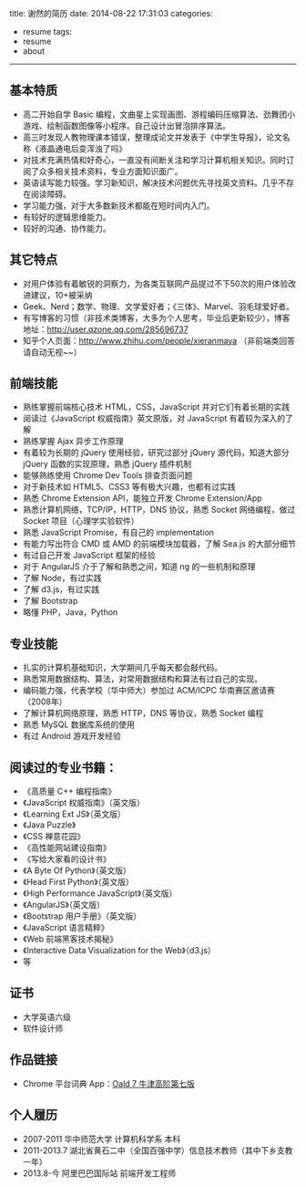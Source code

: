 title: 谢然的简历
date: 2014-08-22 17:31:03
categories:
- resume
tags:
- resume
- about
---
## 基本特质
* 高二开始自学 Basic 编程，文曲星上实现画图、游程编码压缩算法、劲舞团小游戏、绘制函数图像等小程序。自己设计出冒泡排序算法。
* 高三时发现人教物理课本错误，整理成论文并发表于《中学生导报》，论文名称《液晶通电后变浑浊了吗》
* 对技术充满热情和好奇心，一直没有间断关注和学习计算机相关知识。同时订阅了众多相关技术资料，专业方面知识面广。
* 英语读写能力较强。学习新知识，解决技术问题优先寻找英文资料。几乎不存在阅读障碍。
* 学习能力强，对于大多数新技术都能在短时间内入门。
* 有较好的逻辑思维能力。
* 较好的沟通、协作能力。


## 其它特点
* 对用户体验有着敏锐的洞察力，为各类互联网产品提过不下50次的用户体验改进建议，10+被采纳
* Geek、Nerd；数学、物理、文学爱好者；《三体》、Marvel、羽毛球爱好者。
* 有写博客的习惯（非技术类博客，大多为个人思考，毕业后更新较少），博客地址：http://user.qzone.qq.com/285696737
* 知乎个人页面：http://www.zhihu.com/people/xieranmaya （非前端类回答请自动无视~~）


## 前端技能
* 熟练掌握前端核心技术 HTML，CSS，JavaScript 并对它们有着长期的实践
* 阅读过《JavaScript 权威指南》英文原版，对 JavaScript 有着较为深入的了解
* 熟练掌握 Ajax 异步工作原理
* 有着较为长期的 jQuery 使用经验，研究过部分 jQuery 源代码，知道大部分 jQuery 函数的实现原理，熟悉 jQuery 插件机制
* 能够熟练使用 Chrome Dev Tools 排查页面问题
* 对于新技术如 HTML5、CSS3 等有极大兴趣，也都有过实践
* 熟悉 Chrome Extension API，能独立开发 Chrome Extension/App
* 熟悉计算机网络，TCP/IP，HTTP，DNS 协议，熟悉 Socket 网络编程，做过 Socket 项目（心理学实验软件）
* 熟悉 JavaScript Promise，有自己的 implementation
* 有能力写出符合 CMD 或 AMD 的前端模块加载器，了解 Sea.js 的大部分细节
* 有过自己开发 JavaScript 框架的经验
* 对于 AngularJS 介于了解和熟悉之间，知道 ng 的一些机制和原理
* 了解 Node，有过实践
* 了解 d3.js，有过实践
* 了解 Bootstrap
* 略懂 PHP，Java，Python


## 专业技能
* 扎实的计算机基础知识，大学期间几乎每天都会敲代码。
* 熟悉常用数据结构、算法，对常用数据结构和算法有过自己的实现。
* 编码能力强，代表学校（华中师大）参加过 ACM/ICPC 华南赛区邀请赛（2008年）
* 了解计算机网络原理，熟悉 HTTP，DNS 等协议，熟悉 Socket 编程
* 熟悉 MySQL 数据库系统的使用
* 有过 Android 游戏开发经验


## 阅读过的专业书籍：
* 《高质量 C++ 编程指南》
* 《JavaScript 权威指南》（英文版）
* 《Learning Ext JS》（英文版）
* 《Java Puzzle》
* 《CSS 禅意花园》
* 《高性能网站建设指南》
* 《写给大家看的设计书》
* 《A Byte Of Python》（英文版）
* 《Head First Python》（英文版）
* 《High Performance JavaScript》（英文版）
* 《AngularJS》（英文版）
* 《Bootstrap 用户手册》（英文版）
* 《JavaScript 语言精粹》
* 《Web 前端黑客技术揭秘》
* 《Interactive Data Visualization for the Web》（d3.js）
* 等


## 证书
* 大学英语六级
* 软件设计师


## 作品链接
* Chrome 平台词典 App：[Oald 7 牛津高阶第七版](https://chrome.google.com/webstore/detail/oald-7-%E7%89%9B%E6%B4%A5%E9%AB%98%E9%98%B6%E7%AC%AC%E4%B8%83%E7%89%88/nmdnfeohnddmdmknpjbmnknkmkpcehhn?hl=zh-CN&gl=CN)

## 个人履历
* 2007-2011 华中师范大学 计算机科学系 本科
* 2011-2013.7 湖北省黄石二中（全国百强中学）信息技术教师（其中下乡支教一年）
* 2013.8-今  阿里巴巴国际站 前端开发工程师
